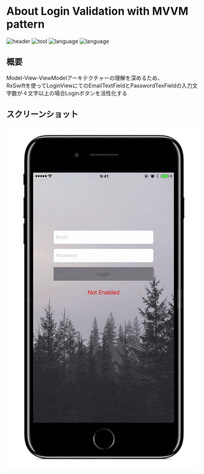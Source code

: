# About Login Validation with MVVM pattern
![header](./images/header.png)
![tool](https://img.shields.io/badge/tool-xcode8-blue.svg)
![language](https://img.shields.io/badge/language-RxSwift-red.svg)
![language](https://img.shields.io/badge/language-swift3-red.svg)

## 概要
Model-View-ViewModelアーキテクチャーの理解を深めるため、<br>
RxSwiftを使ってLoginViewにてのEmailTextFieldとPasswordTexFieldの入力文字数が４文字以上の場合Loginボタンを活性化する

## スクリーンショット
![header](./images/input_validation.gif)

